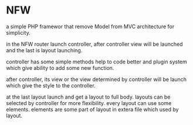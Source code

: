 # NFW
a simple PHP framewor that remove Model from MVC architecture for simplicity.

in the NFW router launch controller, after controller view will be launched and the last is layout launching.

controller has some simple methods help to code better and plugin system which give ability to add some new function.

after controller, its view or the view determined by controller will be launch which give the style to the controller.

at the last layout launch and get a layout to full body. layouts can be selected by controller for more flexibility. every layout can use some elements. elements are some part of layout in extera file which used by layout.

